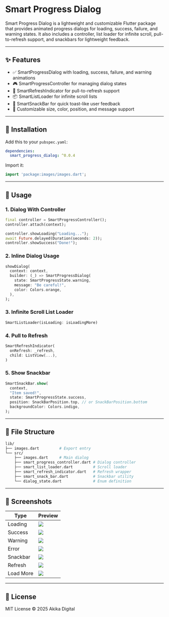 # Smart Progress Dialog

Smart Progress Dialog is a lightweight and customizable Flutter package that provides animated progress dialogs for loading, success, failure, and warning states. It also includes a controller, list loader for infinite scroll, pull-to-refresh support, and snackbars for lightweight feedback.

---

## ✨ Features

- ✅ SmartProgressDialog with loading, success, failure, and warning animations
- 🎮 SmartProgressController for managing dialog states
- 🔁 SmartRefreshIndicator for pull-to-refresh support
- 📦 SmartListLoader for infinite scroll lists
- 🍞 SmartSnackBar for quick toast-like user feedback
- 🎨 Customizable size, color, position, and message support

---

## 🚀 Installation

Add this to your `pubspec.yaml`:

```yaml
dependencies:
  smart_progress_dialog: ^0.0.4
```

Import it:
```dart
import 'package:images/images.dart';
```

---

## 🧠 Usage

### 1. Dialog With Controller

```dart
final controller = SmartProgressController();
controller.attach(context);

controller.showLoading("Loading...");
await Future.delayed(Duration(seconds: 2));
controller.showSuccess("Done!");
```

### 2. Inline Dialog Usage

```dart
showDialog(
  context: context,
  builder: (_) => SmartProgressDialog(
    state: SmartProgressState.warning,
    message: "Be careful!",
    color: Colors.orange,
  ),
);
```

### 3. Infinite Scroll List Loader

```dart
SmartListLoader(isLoading: isLoadingMore)
```

### 4. Pull to Refresh

```dart
SmartRefreshIndicator(
  onRefresh: _refresh,
  child: ListView(...),
)
```

### 5. Show Snackbar

```dart
SmartSnackBar.show(
  context,
  "Item saved!",
  state: SmartProgressState.success,
  position: SnackBarPosition.top, // or SnackBarPosition.bottom
  backgroundColor: Colors.indigo,
);
```

---

## 📂 File Structure

```bash
lib/
├── images.dart         # Export entry
└── src/
    ├── images.dart     # Main dialog
    ├── smart_progress_controller.dart # Dialog controller
    ├── smart_list_loader.dart         # Scroll loader
    ├── smart_refresh_indicator.dart   # Refresh wrapper
    ├── smart_snack_bar.dart           # Snackbar utility
    └── dialog_state.dart              # Enum definition
```

---

## 📸 Screenshots

| Type      | Preview                        |
| --------- | ------------------------------ |
| Loading   | ![](screenshots/loading.png)   |
| Success   | ![](screenshots/success.png)   |
| Warning   | ![](screenshots/warning.png)   |
| Error     | ![](screenshots/error.png)     |
| Snackbar  | ![](screenshots/snackbar.png)  |
| Refresh   | ![](screenshots/refresh.png)   |
| Load More | ![](screenshots/load_more.png) |

---

## 📄 License

MIT License © 2025 Akika Digital
